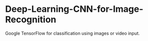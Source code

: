 # Deep-Learning-CNN-for-Image-Recognition
Google TensorFlow for classification using images or video input. 
